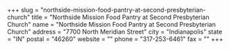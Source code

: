 +++
slug = "northside-mission-food-pantry-at-second-presbyterian-church"
title = "Northside Mission Food Pantry at Second Presbyterian Church"
name = "Northside Mission Food Pantry at Second Presbyterian Church"
address = "7700 North Meridian Street"
city = "Indianapolis"
state = "IN"
postal = "46260"
website = ""
phone = "317-253-6461"
fax = ""
+++
